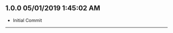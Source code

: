 ## 1.0.0 05/01/2019 1:45:02 AM

- Initial Commit

--------------------------------------------------------
